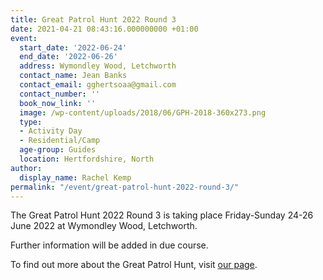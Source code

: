 ```yaml
---
title: Great Patrol Hunt 2022 Round 3
date: 2021-04-21 08:43:16.000000000 +01:00
event:
  start_date: '2022-06-24'
  end_date: '2022-06-26'
  address: Wymondley Wood, Letchworth
  contact_name: Jean Banks
  contact_email: gghertsoaa@gmail.com
  contact_number: ''
  book_now_link: ''
  image: /wp-content/uploads/2018/06/GPH-2018-360x273.png
  type: 
  - Activity Day
  - Residential/Camp
  age-group: Guides
  location: Hertfordshire, North
author:
  display_name: Rachel Kemp
permalink: "/event/great-patrol-hunt-2022-round-3/"
---
```

<p>The Great Patrol Hunt 2022 Round 3 is taking place Friday-Sunday 24-26 June 2022 at Wymondley Wood, Letchworth.</p>
<p>Further information will be added in due course.</p>
<p>To find out more about the Great Patrol Hunt, visit <a href="/great-patrol-hunt/" target="_blank" rel="noopener noreferrer">our page</a>.</p>
